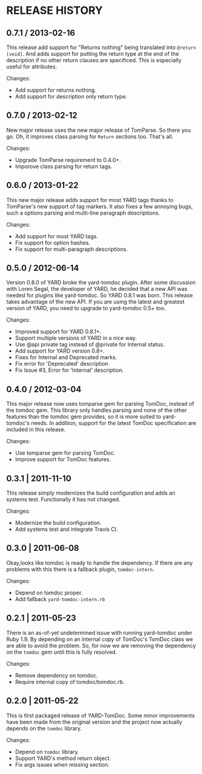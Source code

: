 # RELEASE HISTORY

## 0.7.1 / 2013-02-16

This release add support for "Returns nothing" being translated
into `@return [void]`. And adds support for putting the return
type at the end of the description if no other return clauses are
specificed. This is especially useful for attributes.

Changes:

* Add support for returns nothing.
* Add support for description only return type.


## 0.7.0 / 2013-02-12

New major release uses the new major release of TomParse.
So there you go. Oh, it improves class parsing for `Return`
sections too. That's all.

Changes:

* Upgrade TomParse requirement to 0.4.0+.
* Imporove class parsing for return tags.


## 0.6.0 / 2013-01-22

This new major release adds support for most YARD tags thanks to TomParse's
new support of tag markers. It also fixes a few annoying bugs, such a
options parsing and multi-line paragraph descriptions.

Changes:

* Add support for most YARD tags.
* Fix support for option hashes.
* Fix support for multi-paragraph descriptions.


## 0.5.0 / 2012-06-14

Version 0.8.0 of YARD broke the yard-tomdoc plugin. After some discussion with
Loren Segal, the developer of YARD, he decided that a new API was needed for
plugins like yard-tomdoc. So YARD 0.8.1 was born. This release takes advantage
of the new API. If you are using the latest and greatest version of YARD, you 
need to upgrade to yard-tomdoc 0.5+ too.

Changes:

* Improved support for YARD 0.8.1+.
* Support multiple versions of YARD in a nice way.
* Use @api private tag instead of @private for Internal status.
* Add support for YARD version 0.8+.
* Fixes for Internal and Deprecated marks.
* Fix error for 'Deprecated' description
* Fix Issue #3, Error for 'Internal' description.


## 0.4.0 / 2012-03-04

This major release now uses tomparse gem for parsing TomDoc,
instead of the tomdoc gem. This library only handles parsing
and none of the other features than the tomdoc gem provides,
so it is more suited to yard-tomdoc's needs. In addition,
support for the latest TomDoc specification are included in
this release.

Changes:

* Use tomparse gem for parsing TomDoc.
* Improve support for TomDoc features.


## 0.3.1 | 2011-11-10

This release simply modernizes the build configuration
and adds an systems test. Functionally it has not changed.

Changes:

* Modernize the build configuration.
* Add systems test and integrate Travis CI.


## 0.3.0 | 2011-06-08

Okay,looks like tomdoc is ready to handle the dependency. If there
are any problems with this there is a fallback plugin, `tomdoc-intern`.

Changes:

* Depend on tomdoc proper.
* Add fallback `yard-tomdoc-intern.rb`


## 0.2.1 | 2011-05-23

There is an as-of-yet undetermined issue with running yard-tomdoc under
Ruby 1.9. By depending on an internal copy of TomDoc's TomDoc class we
are able to avoid the problem. So, for now we are removing the dependency
on the `tomdoc` gem until this is fully resolved.

Changes:

* Remove dependency on tomdoc.
* Require internal copy of tomdoc/tomdoc.rb.


## 0.2.0 | 2011-05-22

This is first packaged release of YARD-TomDoc. Some minor improvements
have been made from the original version and the project now actually
depends on the `tomdoc` library.

Changes:

* Depend on `tomdoc` library.
* Support YARD's method return object.
* Fix args issues when missing section.

